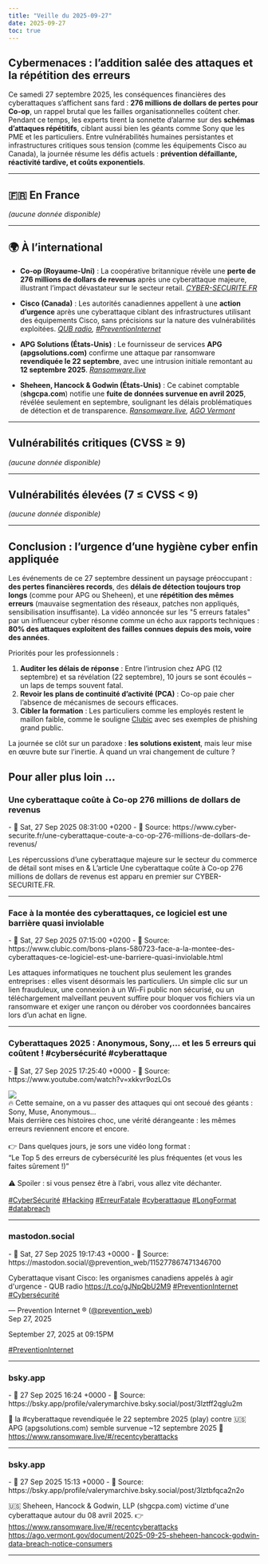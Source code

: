 ```yaml
---
title: "Veille du 2025-09-27"
date: 2025-09-27
toc: true
---
```


<aside class="toc-container md:col-span-1 md:pl-8" style="display:none">
  <div class="toc-title">Sommaire</div>
  <nav aria-label="Sommaire">
    <ul>
      <li><a href="#cybermenaces-laddition-salee-des-attaques-et-la-repetition-des-erreurs">**Cybermenaces : l’addition salée des attaques et la répétition des erreurs**</a>
      </li>
      <li><a href="#en-france">🇫🇷 En France</a>
      </li>
      <li><a href="#a-linternational">🌍 À l’international</a>
      </li>
      <li><a href="#vulnerabilites-critiques-cvss-9">Vulnérabilités critiques (CVSS ≥ 9)</a>
      </li>
      <li><a href="#vulnerabilites-elevees-7-cvss-9">Vulnérabilités élevées (7 ≤ CVSS < 9)</a>
      </li>
      <li><a href="#conclusion-lurgence-dune-hygiene-cyber-enfin-appliquee">**Conclusion : l’urgence d’une hygiène cyber enfin appliquée**</a>
      </li>
    </ul>
  </nav>
</aside>
<script>(function(){function r(){var a=document.querySelector('article.blog-content');if(!a)return;var s=a.querySelector('aside.toc-container');if(!s||s.dataset.tocRelocated==='1')return;var p=a.parentElement;if(!p)return;var n=a.nextElementSibling;if(s.parentElement!==p){if(n){p.insertBefore(s,n);}else{p.appendChild(s);}}else if(n!==s){p.insertBefore(s,n);}p.classList.add('md:grid','md:grid-cols-4','md:gap-8','items-start');a.classList.add('md:col-span-3');s.classList.add('md:col-span-1','md:col-start-4','md:pl-8');s.removeAttribute('style');s.dataset.tocRelocated='1';}if(document.readyState==='loading'){document.addEventListener('DOMContentLoaded',r);}else{r();}})();</script>

## **Cybermenaces : l’addition salée des attaques et la répétition des erreurs**

Ce samedi 27 septembre 2025, les conséquences financières des cyberattaques s’affichent sans fard : **276 millions de dollars de pertes pour Co-op**, un rappel brutal que les failles organisationnelles coûtent cher. Pendant ce temps, les experts tirent la sonnette d’alarme sur des **schémas d’attaques répétitifs**, ciblant aussi bien les géants comme Sony que les PME et les particuliers. Entre vulnérabilités humaines persistantes et infrastructures critiques sous tension (comme les équipements Cisco au Canada), la journée résume les défis actuels : **prévention défaillante, réactivité tardive, et coûts exponentiels**.

---

## 🇫🇷 En France
*(aucune donnée disponible)*

---

## 🌍 À l’international

- **Co-op (Royaume-Uni)** : La coopérative britannique révèle une **perte de 276 millions de dollars de revenus** après une cyberattaque majeure, illustrant l’impact dévastateur sur le secteur retail.
  *[CYBER-SECURITE.FR](https://www.cyber-securite.fr/une-cyberattaque-coute-a-co-op-276-millions-de-dollars-de-revenus/)*

- **Cisco (Canada)** : Les autorités canadiennes appellent à une **action d’urgence** après une cyberattaque ciblant des infrastructures utilisant des équipements Cisco, sans précisions sur la nature des vulnérabilités exploitées.
  *[QUB radio](https://t.co/gJNpQbU2M9), [#PreventionInternet](https://mastodon.social/tags/PreventionInternet)*

- **APG Solutions (États-Unis)** : Le fournisseur de services **APG (apgsolutions.com)** confirme une attaque par ransomware **revendiquée le 22 septembre**, avec une intrusion initiale remontant au **12 septembre 2025**.
  *[Ransomware.live](https://www.ransomware.live/#/recentcyberattacks)*

- **Sheheen, Hancock & Godwin (États-Unis)** : Ce cabinet comptable (**shgcpa.com**) notifie une **fuite de données survenue en avril 2025**, révélée seulement en septembre, soulignant les délais problématiques de détection et de transparence.
  *[Ransomware.live](https://www.ransomware.live/#/recentcyberattacks), [AGO Vermont](https://ago.vermont.gov/document/2025-09-25-sheheen-hancock-godwin-data-breach-notice-consumers)*

---

## Vulnérabilités critiques (CVSS ≥ 9)
*(aucune donnée disponible)*

---

## Vulnérabilités élevées (7 ≤ CVSS < 9)
*(aucune donnée disponible)*

---

## **Conclusion : l’urgence d’une hygiène cyber enfin appliquée**

Les événements de ce 27 septembre dessinent un paysage préoccupant : **des pertes financières records**, des **délais de détection toujours trop longs** (comme pour APG ou Sheheen), et une **répétition des mêmes erreurs** (mauvaise segmentation des réseaux, patches non appliqués, sensibilisation insuffisante). La vidéo annoncée sur les "5 erreurs fatales" par un influenceur cyber résonne comme un écho aux rapports techniques : **80% des attaques exploitent des failles connues depuis des mois, voire des années**.

Priorités pour les professionnels :
1. **Auditer les délais de réponse** : Entre l’intrusion chez APG (12 septembre) et sa révélation (22 septembre), 10 jours se sont écoulés – un laps de temps souvent fatal.
2. **Revoir les plans de continuité d’activité (PCA)** : Co-op paie cher l’absence de mécanismes de secours efficaces.
3. **Cibler la formation** : Les particuliers comme les employés restent le maillon faible, comme le souligne [Clubic](https://www.clubic.com/bons-plans-580723-face-a-la-montee-des-cyberattaques-ce-logiciel-est-une-barriere-quasi-inviolable.html) avec ses exemples de phishing grand public.

La journée se clôt sur un paradoxe : **les solutions existent**, mais leur mise en œuvre bute sur l’inertie. À quand un vrai changement de culture ?

## Pour aller plus loin ...

<h3 class="class_h3">Une cyberattaque coûte à  Co-op 276 millions de dollars de revenus</h3>
- 📅 Sat, 27 Sep 2025 08:31:00 +0200
- 🔗 Source: https://www.cyber-securite.fr/une-cyberattaque-coute-a-co-op-276-millions-de-dollars-de-revenus/

Les répercussions d’une cyberattaque majeure sur le secteur du commerce de détail sont mises en  &  L’article Une cyberattaque coûte à  Co-op 276 millions de dollars de revenus est apparu en premier sur CYBER-SECURITE.FR.

---

<h3 class="class_h3">Face à  la montée des cyberattaques, ce logiciel est une barrière quasi inviolable</h3>
- 📅 Sat, 27 Sep 2025 07:15:00 +0200
- 🔗 Source: https://www.clubic.com/bons-plans-580723-face-a-la-montee-des-cyberattaques-ce-logiciel-est-une-barriere-quasi-inviolable.html

Les attaques informatiques ne touchent plus seulement les grandes entreprises : elles visent désormais les particuliers. Un simple clic sur un lien frauduleux, une connexion à  un Wi-Fi public non sécurisé, ou un téléchargement malveillant peuvent suffire pour bloquer vos fichiers via un ransomware et exiger une rançon ou dérober  vos coordonnées bancaires lors d’un achat en ligne.

---

<h3 class="class_h3">Cyberattaques 2025 : Anonymous, Sony,… et les 5 erreurs qui coûtent ! #cybersécurité #cyberattaque</h3>
- 📅 Sat, 27 Sep 2025 17:25:40 +0000
- 🔗 Source: https://www.youtube.com/watch?v=xkkvr9ozLOs

<a href="https://www.youtube.com/watch?v=xkkvr9ozLOs"><img src="https://img.youtube.com/vi/xkkvr9ozLOs/0.jpg" /></a><br />🔥 Cette semaine, on a vu passer des attaques qui ont secoué des géants : Sony, Muse, Anonymous…<br />
Mais derrière ces histoires choc, une vérité dérangeante : les mêmes erreurs reviennent encore et encore.<br />
<br />
👉 Dans quelques jours, je sors une vidéo long format :<br />
“Le Top 5 des erreurs de cybersécurité les plus fréquentes (et vous les faites sûrement !)”<br />
<br />
⚠️ Spoiler : si vous pensez être à l’abri, vous allez vite déchanter.<br />
<br />
<a href="https://www.youtube.com/hashtag/cybers%C3%A9curit%C3%A9" target="_blank">#CyberSécurité</a> <a href="https://www.youtube.com/hashtag/hacking" target="_blank">#Hacking</a> <a href="https://www.youtube.com/hashtag/erreurfatale" target="_blank">#ErreurFatale</a> <a href="https://www.youtube.com/hashtag/cyberattaque" target="_blank">#cyberattaque</a>  <a href="https://www.youtube.com/hashtag/longformat" target="_blank">#LongFormat</a> <a href="https://www.youtube.com/hashtag/databreach" target="_blank">#databreach</a>

---

<h3 class="class_h3">mastodon.social</h3>
- 📅 Sat, 27 Sep 2025 19:17:43 +0000
- 🔗 Source: https://mastodon.social/@prevention_web/115277867471346700

<p>Cyberattaque visant Cisco: les organismes canadiens appelés à agir d'urgence - QUB radio <a href="https://t.co/gJNpQbU2M9" rel="nofollow noopener" target="_blank"><span class="invisible">https://</span><span class="">t.co/gJNpQbU2M9</span><span class="invisible"></span></a> <a class="mention hashtag" href="https://mastodon.social/tags/PreventionInternet" rel="tag">#<span>PreventionInternet</span></a> <a class="mention hashtag" href="https://mastodon.social/tags/Cybers%C3%A9curit%C3%A9" rel="tag">#<span>Cybersécurité</span></a></p><p>  — Prevention Internet ® (<span class="h-card"><a class="u-url mention" href="https://mastodon.social/@prevention_web">@<span>prevention_web</span></a></span>)<br />  Sep 27, 2025</p><p>September 27, 2025 at 09:15PM</p><p><a class="mention hashtag" href="https://mastodon.social/tags/PreventionInternet" rel="tag">#<span>PreventionInternet</span></a></p>

---

<h3 class="class_h3">bsky.app</h3>
- 📅 27 Sep 2025 16:24 +0000
- 🔗 Source: https://bsky.app/profile/valerymarchive.bsky.social/post/3lztff2qglu2m

📆 la #cyberattaque revendiquée le 22 septembre 2025 (play) contre 🇺🇸 APG (apgsolutions.com) semble survenue ~12 septembre 2025 🧐https://www.ransomware.live/#/recentcyberattacks

---

<h3 class="class_h3">bsky.app</h3>
- 📅 27 Sep 2025 15:13 +0000
- 🔗 Source: https://bsky.app/profile/valerymarchive.bsky.social/post/3lztbfqca2n2o

🇺🇸 Sheheen, Hancock & Godwin, LLP (shgcpa.com) victime d'une cyberattaque autour du 08 avril 2025.
👉 https://www.ransomware.live/#/recentcyberattacks
https://ago.vermont.gov/document/2025-09-25-sheheen-hancock-godwin-data-breach-notice-consumers

---